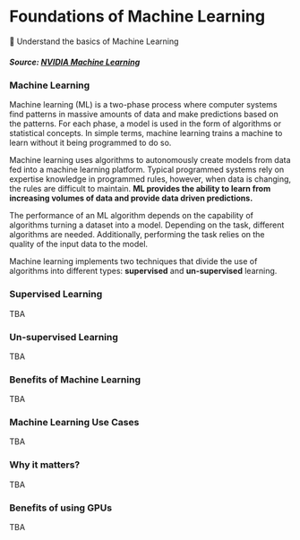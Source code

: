 # Foundations of Machine Learning
📌 Understand the basics of Machine Learning
##### Source: [NVIDIA Machine Learning](https://www.nvidia.com/en-us/glossary/machine-learning/)
### Machine Learning
Machine learning (ML) is a two-phase process where computer systems find patterns in massive amounts of data and make predictions based on the patterns. For each phase, a model is used in the form of algorithms or statistical concepts. In simple terms, machine learning trains a machine to learn without it being programmed to do so.

Machine learning uses algorithms to autonomously create models from data fed into a machine learning platform. Typical programmed systems rely on expertise knowledge in programmed rules, however, when data is changing, the rules are difficult to maintain. **ML provides the ability to learn from increasing volumes of data and provide data driven predictions.**

The performance of an ML algorithm depends on the capability of algorithms turning a dataset into a model. Depending on the task, different algorithms are needed. Additionally, performing the task relies on the quality of the input data to the model.

Machine learning implements two techniques that divide the use of algorithms into different types: **supervised** and **un-supervised** learning.
### Supervised Learning
TBA

### Un-supervised Learning
TBA

### Benefits of Machine Learning
TBA

### Machine Learning Use Cases
TBA

### Why it matters?
TBA

### Benefits of using GPUs
TBA

